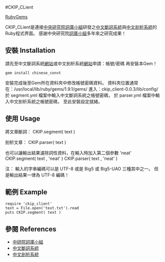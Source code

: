 #CKIP_CLient

[RubyGems](http://rubygems.org/gems/ckip_client)

CKIP_CLient是連接[中央研究院][中央研究院][詞庫小組][詞庫小組]研發之[中文斷詞系統][斷詞系統]與[中文剖析系統][剖析系統]的Ruby程式界面。
感謝中央研究院[詞庫小組][詞庫小組]多年來之研究成果！


## 安裝 Installation

請先至中文斷詞系統[網站][斷詞申請]或中文剖析系統[網站][剖析申請]申請：帳號/密碼
再安裝本Gem！

	gem install chinese_convt

安裝完成後至Gem所在資料夾中修改帳號密碼資料。
資料夾位置通常在：/usr/local/lib/ruby/gems/1.9.1/gems/
進入：ckip_client-0.0.3/lib/config/
於 segment.yml 檔案中輸入中文斷詞系統之帳號密碼，
於 parser.yml 檔案中輸入中文剖析系統之帳號密碼，
至此安裝設定就緒。


## 使用 Usage

將文章斷詞：
	CKIP.segment( text )

剖析文章：
	CKIP.parser( text )
	
也可以讓輸出結果濾除詞性資料，在輸入時加入第二個參數 'neat'
	CKIP.segment( text , 'neat' )
	CKIP.parser( text , 'neat' )

注：
輸入的字串編碼可以是 UTF-8 或是 Big5 或 Big5-UAO 三種其中之一。
但是輸出結果一律為 UTF-8 編碼！


## 範例 Example

	require 'ckip_client'
	text = File.open('text.txt').read
	puts CKIP.segment( text )


## 參閱 References

+ [中研院詞庫小組][詞庫小組]
+ [中文斷詞系統][斷詞系統]
+ [中文剖析系統][剖析系統]


[中央研究院]: http://www.sinica.edu.tw/
[詞庫小組]: http://godel.iis.sinica.edu.tw/CKIP/
[斷詞系統]: http://ckipsvr.iis.sinica.edu.tw
[剖析系統]: http://parser.iis.sinica.edu.tw
[斷詞申請]: http://ckipsvr.iis.sinica.edu.tw/webservice.htm
[剖析申請]: http://parser.iis.sinica.edu.tw/v1/apply.htm